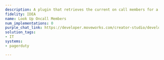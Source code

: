```yaml
---
description: A plugin that retrieves the current on call members for a team from Pagerduty.
fidelity: IDEA
name: Look Up Oncall Members
num_implementations: 0
purple_chat_link: https://developer.moveworks.com/creator-studio/developer-tools/purple-chat-builder/?workspace={&quot;title&quot;%3A&quot;My+Workspace&quot;%2C&quot;botSettings&quot;%3A{&quot;name&quot;%3A&quot;&quot;%2C&quot;imageUrl&quot;%3A&quot;&quot;}%2C&quot;mocks&quot;%3A[{&quot;id&quot;%3A5166%2C&quot;title&quot;%3A&quot;New+Mock&quot;%2C&quot;transcript&quot;%3A{&quot;settings&quot;%3A{&quot;colorStyle&quot;%3A&quot;LIGHT&quot;%2C&quot;startTime&quot;%3A&quot;11%3A43+AM&quot;%2C&quot;defaultPerson&quot;%3A&quot;GWEN&quot;%2C&quot;editable&quot;%3Atrue%2C&quot;botName&quot;%3A&quot;&quot;%2C&quot;botImageUrl&quot;%3A&quot;&quot;}%2C&quot;messages&quot;%3A[{&quot;from&quot;%3A&quot;USER&quot;%2C&quot;text&quot;%3A&quot;Who+is+the+current+on-call+for+the+&lt;b&gt;Infrastructure&lt;%2Fb&gt;+team%3F&quot;}%2C{&quot;from&quot;%3A&quot;BOT&quot;%2C&quot;text&quot;%3A&quot;Sure+thing!+Here+is+the+current+on-call+details+for+the+Infrastructure+team%3A&quot;%2C&quot;cards&quot;%3A[{&quot;title&quot;%3A&quot;IT+Infrastructure%3A+Paul+Brudebaker&quot;%2C&quot;text&quot;%3A&quot;&lt;b&gt;Emergency+Phone&lt;%2Fb&gt;%3A+%2B1+(555)+999-0000\n&lt;b&gt;On-call+Since&lt;%2Fb&gt;%3A+July+1%2C+2023&quot;}]}]}}]}
solution_tags:
- IT
systems:
- pagerduty

---
```

